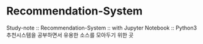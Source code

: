 # Recommendation-System
Study-note :: Recommendation-System :: with Jupyter Notebook :: Python3  
추천시스템을 공부하면서 유용한 소스를 모아두기 위한 곳
